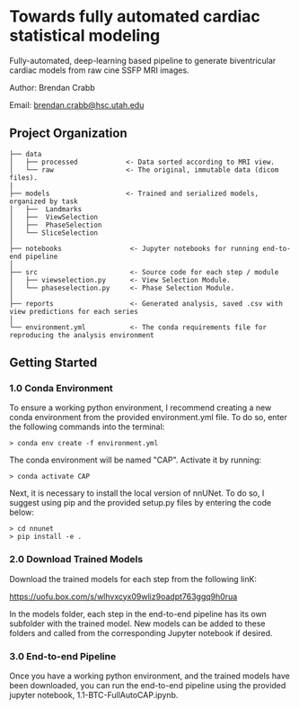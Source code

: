 Towards fully automated cardiac statistical modeling
==============================

Fully-automated, deep-learning based pipeline to generate biventricular cardiac models from raw cine SSFP MRI images.

Author: Brendan Crabb

Email: brendan.crabb@hsc.utah.edu


Project Organization
------------

    ├── data
    │   ├── processed            <- Data sorted according to MRI view.
    │   └── raw                  <- The original, immutable data (dicom files).
    |
    ├── models                   <- Trained and serialized models, organized by task
    │   ├──  Landmarks 
    │   ├──  ViewSelection 
    │   ├──  PhaseSelection 
    │   └── SliceSelection 
    │
    ├── notebooks                 <- Jupyter notebooks for running end-to-end pipeline
    │
    ├── src                       <- Source code for each step / module
    │   ├── viewselection.py      <- View Selection Module.
    │   └── phaseselection.py     <- Phase Selection Module.
    │
    ├── reports                   <- Generated analysis, saved .csv with view predictions for each series
    │
    └── environment.yml           <- The conda requirements file for reproducing the analysis environment

## Getting Started

### 1.0 Conda Environment

To ensure a working python environment, I recommend creating a new conda environment from the provided environment.yml file. To do so, enter the following commands into the terminal: 

```
> conda env create -f environment.yml
```
    
The conda environment will be named "CAP". Activate it by running:

```
> conda activate CAP
```

Next, it is necessary to install the local version of nnUNet. To do so, I suggest using pip and the provided setup.py files by entering the code below:

```
> cd nnunet
> pip install -e .
```

### 2.0 Download Trained Models

Download the trained models for each step from the following linK:

https://uofu.box.com/s/wlhvxcyx09wliz9oadpt763ggq9h0rua

In the models folder, each step in the end-to-end pipeline has its own subfolder with the trained model. New models can be added to these folders and called from the corresponding Jupyter notebook if desired. 

### 3.0 End-to-end Pipeline

Once you have a working python environment, and the trained models have been downloaded, you can run the end-to-end pipeline using the provided jupyter notebook, 1.1-BTC-FullAutoCAP.ipynb.
